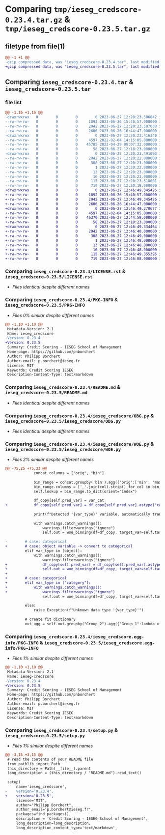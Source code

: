 # Comparing `tmp/ieseg_credscore-0.23.4.tar.gz` & `tmp/ieseg_credscore-0.23.5.tar.gz`

## filetype from file(1)

```diff
@@ -1 +1 @@
-gzip compressed data, was "ieseg_credscore-0.23.4.tar", last modified: Tue Jun 27 12:20:23 2023, max compression
+gzip compressed data, was "ieseg_credscore-0.23.5.tar", last modified: Tue Jun 27 12:46:49 2023, max compression
```

## Comparing `ieseg_credscore-0.23.4.tar` & `ieseg_credscore-0.23.5.tar`

### file list

```diff
@@ -1,16 +1,16 @@
-drwxrwxrwx   0        0        0        0 2023-06-27 12:20:23.506042 ieseg_credscore-0.23.4/
--rw-rw-rw-   0        0        0     1092 2023-06-26 15:40:57.000000 ieseg_credscore-0.23.4/LICENSE.rst
--rw-rw-rw-   0        0        0     2942 2023-06-27 12:20:23.507038 ieseg_credscore-0.23.4/PKG-INFO
--rw-rw-rw-   0        0        0     2606 2023-06-26 16:44:47.000000 ieseg_credscore-0.23.4/README.md
-drwxrwxrwx   0        0        0        0 2023-06-27 12:20:23.416340 ieseg_credscore-0.23.4/ieseg_credscore/
--rw-rw-rw-   0        0        0     4597 2022-02-04 14:15:05.000000 ieseg_credscore-0.23.4/ieseg_credscore/OBG.py
--rw-rw-rw-   0        0        0    45785 2022-04-29 08:07:32.000000 ieseg_credscore-0.23.4/ieseg_credscore/WOE.py
--rw-rw-rw-   0        0        0       58 2023-06-27 12:18:23.000000 ieseg_credscore-0.23.4/ieseg_credscore/__init__.py
-drwxrwxrwx   0        0        0        0 2023-06-27 12:20:23.491093 ieseg_credscore-0.23.4/ieseg_credscore.egg-info/
--rw-rw-rw-   0        0        0     2942 2023-06-27 12:20:22.000000 ieseg_credscore-0.23.4/ieseg_credscore.egg-info/PKG-INFO
--rw-rw-rw-   0        0        0      308 2023-06-27 12:20:23.000000 ieseg_credscore-0.23.4/ieseg_credscore.egg-info/SOURCES.txt
--rw-rw-rw-   0        0        0        1 2023-06-27 12:20:22.000000 ieseg_credscore-0.23.4/ieseg_credscore.egg-info/dependency_links.txt
--rw-rw-rw-   0        0        0       13 2023-06-27 12:20:23.000000 ieseg_credscore-0.23.4/ieseg_credscore.egg-info/requires.txt
--rw-rw-rw-   0        0        0       16 2023-06-27 12:20:23.000000 ieseg_credscore-0.23.4/ieseg_credscore.egg-info/top_level.txt
--rw-rw-rw-   0        0        0      115 2023-06-27 12:20:23.518001 ieseg_credscore-0.23.4/setup.cfg
--rw-rw-rw-   0        0        0      719 2023-06-27 12:20:18.000000 ieseg_credscore-0.23.4/setup.py
+drwxrwxrwx   0        0        0        0 2023-06-27 12:46:49.345426 ieseg_credscore-0.23.5/
+-rw-rw-rw-   0        0        0     1092 2023-06-26 15:40:57.000000 ieseg_credscore-0.23.5/LICENSE.rst
+-rw-rw-rw-   0        0        0     2942 2023-06-27 12:46:49.345426 ieseg_credscore-0.23.5/PKG-INFO
+-rw-rw-rw-   0        0        0     2606 2023-06-26 16:44:47.000000 ieseg_credscore-0.23.5/README.md
+drwxrwxrwx   0        0        0        0 2023-06-27 12:46:49.270677 ieseg_credscore-0.23.5/ieseg_credscore/
+-rw-rw-rw-   0        0        0     4597 2022-02-04 14:15:05.000000 ieseg_credscore-0.23.5/ieseg_credscore/OBG.py
+-rw-rw-rw-   0        0        0    46370 2023-06-27 12:44:58.000000 ieseg_credscore-0.23.5/ieseg_credscore/WOE.py
+-rw-rw-rw-   0        0        0       58 2023-06-27 12:18:23.000000 ieseg_credscore-0.23.5/ieseg_credscore/__init__.py
+drwxrwxrwx   0        0        0        0 2023-06-27 12:46:49.334464 ieseg_credscore-0.23.5/ieseg_credscore.egg-info/
+-rw-rw-rw-   0        0        0     2942 2023-06-27 12:46:48.000000 ieseg_credscore-0.23.5/ieseg_credscore.egg-info/PKG-INFO
+-rw-rw-rw-   0        0        0      308 2023-06-27 12:46:49.000000 ieseg_credscore-0.23.5/ieseg_credscore.egg-info/SOURCES.txt
+-rw-rw-rw-   0        0        0        1 2023-06-27 12:46:48.000000 ieseg_credscore-0.23.5/ieseg_credscore.egg-info/dependency_links.txt
+-rw-rw-rw-   0        0        0       13 2023-06-27 12:46:48.000000 ieseg_credscore-0.23.5/ieseg_credscore.egg-info/requires.txt
+-rw-rw-rw-   0        0        0       16 2023-06-27 12:46:48.000000 ieseg_credscore-0.23.5/ieseg_credscore.egg-info/top_level.txt
+-rw-rw-rw-   0        0        0      115 2023-06-27 12:46:49.355395 ieseg_credscore-0.23.5/setup.cfg
+-rw-rw-rw-   0        0        0      719 2023-06-27 12:46:08.000000 ieseg_credscore-0.23.5/setup.py
```

### Comparing `ieseg_credscore-0.23.4/LICENSE.rst` & `ieseg_credscore-0.23.5/LICENSE.rst`

 * *Files identical despite different names*

### Comparing `ieseg_credscore-0.23.4/PKG-INFO` & `ieseg_credscore-0.23.5/PKG-INFO`

 * *Files 0% similar despite different names*

```diff
@@ -1,10 +1,10 @@
 Metadata-Version: 2.1
 Name: ieseg_credscore
-Version: 0.23.4
+Version: 0.23.5
 Summary: Credit Scoring - IESEG School of Management
 Home-page: https://github.com/pnborchert
 Author: Philipp Borchert
 Author-email: p.borchert@ieseg.fr
 License: MIT
 Keywords: Credit Scoring IESEG
 Description-Content-Type: text/markdown
```

### Comparing `ieseg_credscore-0.23.4/README.md` & `ieseg_credscore-0.23.5/README.md`

 * *Files identical despite different names*

### Comparing `ieseg_credscore-0.23.4/ieseg_credscore/OBG.py` & `ieseg_credscore-0.23.5/ieseg_credscore/OBG.py`

 * *Files identical despite different names*

### Comparing `ieseg_credscore-0.23.4/ieseg_credscore/WOE.py` & `ieseg_credscore-0.23.5/ieseg_credscore/WOE.py`

 * *Files 2% similar despite different names*

```diff
@@ -75,25 +75,33 @@
             concat.columns = ["orig", "bin"]
 
             bin_range = concat.groupby('bin').agg({'orig':['min', 'max']}).dropna()
             bin_range.columns = ['_'.join(col).strip() for col in bin_range.columns.values]
             self.lookup = bin_range.to_dict(orient="index")
 
             df_copy[self.pred_var] = var_cat
+            df_copy[self.pred_var] = df_copy[self.pred_var].astype("category")
 
             print(f"Detected '{var_type}' variable, automatically transformed using q={self.q} quantiles ... ")
 
             with warnings.catch_warnings():
                 warnings.filterwarnings("ignore")
                 self.out = woe_binning(df=df_copy, target_var=self.target_var, pred_var=self.pred_var, min_perc_total=0.05, min_perc_class=0.05, stop_limit=stop_limit, abbrev_fact_levels=50, event_class=self.target_value)
 
-        # case: categorical 
+        # case: object variable -> convert to categorical 
         elif var_type in [object]:
             with warnings.catch_warnings():
                 warnings.filterwarnings("ignore")
+                df_copy[self.pred_var] = df_copy[self.pred_var].astype("category")
+                self.out = woe_binning(df=df_copy, target_var=self.target_var, pred_var=self.pred_var, min_perc_total=0.05, min_perc_class=0.05, stop_limit=stop_limit, abbrev_fact_levels=50, event_class=self.target_value)
+
+        # case: categorical 
+        elif var_type in ["category"]:
+            with warnings.catch_warnings():
+                warnings.filterwarnings("ignore")
                 self.out = woe_binning(df=df_copy, target_var=self.target_var, pred_var=self.pred_var, min_perc_total=0.05, min_perc_class=0.05, stop_limit=stop_limit, abbrev_fact_levels=50, event_class=self.target_value)
         
         else:
             raise Exception(f"Unknown data type '{var_type}'")
 
         # create fit dictionary
         out_agg = self.out.groupby("Group_2").agg({"Group_1":lambda x: list(x)}).reset_index()
```

### Comparing `ieseg_credscore-0.23.4/ieseg_credscore.egg-info/PKG-INFO` & `ieseg_credscore-0.23.5/ieseg_credscore.egg-info/PKG-INFO`

 * *Files 1% similar despite different names*

```diff
@@ -1,10 +1,10 @@
 Metadata-Version: 2.1
 Name: ieseg-credscore
-Version: 0.23.4
+Version: 0.23.5
 Summary: Credit Scoring - IESEG School of Management
 Home-page: https://github.com/pnborchert
 Author: Philipp Borchert
 Author-email: p.borchert@ieseg.fr
 License: MIT
 Keywords: Credit Scoring IESEG
 Description-Content-Type: text/markdown
```

### Comparing `ieseg_credscore-0.23.4/setup.py` & `ieseg_credscore-0.23.5/setup.py`

 * *Files 1% similar despite different names*

```diff
@@ -3,15 +3,15 @@
 # read the contents of your README file
 from pathlib import Path
 this_directory = Path(__file__).parent
 long_description = (this_directory / "README.md").read_text()
 
 setup(
     name='ieseg_credscore',
-    version='0.23.4',
+    version='0.23.5',
     license='MIT',
     author="Philipp Borchert",
     author_email='p.borchert@ieseg.fr',
     packages=find_packages(),
     description = 'Credit Scoring - IESEG School of Management',
     long_description=long_description,
     long_description_content_type='text/markdown',
```

